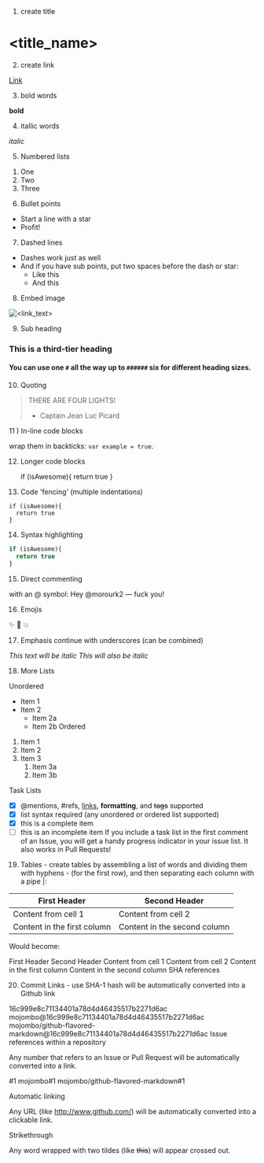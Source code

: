 1) create title 
# <title_name>

2) create link

[Link](https://guides.github.com/features/mastering-markdown/)

3) bold words

**bold**

4) itallic words

*italic*

5) Numbered lists

1. One
2. Two
3. Three

6) Bullet points

* Start a line with a star
* Profit!

7) Dashed lines

- Dashes work just as well
- And if you have sub points, put two spaces before the dash or star:
  - Like this
  - And this
  
8) Embed image

![<link_text>](<image_link>)

9) Sub heading

### This is a third-tier heading

#### You can use one `#` all the way up to `######` six for different heading sizes.

10) Quoting

> THERE ARE FOUR LIGHTS!
> - Captain Jean Luc Picard

11 ) In-line code blocks

wrap them in backticks: `var example = true`.  

12) Longer code blocks

    if (isAwesome){
      return true
    }

13) Code 'fencing' (multiple indentations)

```
if (isAwesome){
  return true
}
```

14) Syntax highlighting

```javascript
if (isAwesome){
  return true
}
```

15) Direct commenting

with an @ symbol: Hey @morourk2 — fuck you!

16) Emojis

:sparkles: :camel: :boom:

17) Emphasis continue with underscores (can be combined)

*This text will be italic*
_This will also be italic_

18) More Lists

Unordered

* Item 1
* Item 2
  * Item 2a
  * Item 2b
Ordered

1. Item 1
1. Item 2
1. Item 3
   1. Item 3a
   1. Item 3b

Task Lists

- [x] @mentions, #refs, [links](), **formatting**, and <del>tags</del> supported
- [x] list syntax required (any unordered or ordered list supported)
- [x] this is a complete item
- [ ] this is an incomplete item
If you include a task list in the first comment of an Issue, you will get a handy progress indicator in your issue list. It also works in Pull Requests!

19) Tables - create tables by assembling a list of words and dividing them with hyphens - (for the first row), and then separating each column with a pipe |:

First Header | Second Header
------------ | -------------
Content from cell 1 | Content from cell 2
Content in the first column | Content in the second column
Would become:

First Header	Second Header
Content from cell 1	Content from cell 2
Content in the first column	Content in the second column
SHA references

20) Commit Links - use SHA-1 hash will be automatically converted into a Github link

16c999e8c71134401a78d4d46435517b2271d6ac
mojombo@16c999e8c71134401a78d4d46435517b2271d6ac
mojombo/github-flavored-markdown@16c999e8c71134401a78d4d46435517b2271d6ac
Issue references within a repository

Any number that refers to an Issue or Pull Request will be automatically converted into a link.

#1
mojombo#1
mojombo/github-flavored-markdown#1

Automatic linking

Any URL (like http://www.github.com/) will be automatically converted into a clickable link.

Strikethrough

Any word wrapped with two tildes (like ~~this~~) will appear crossed out.

